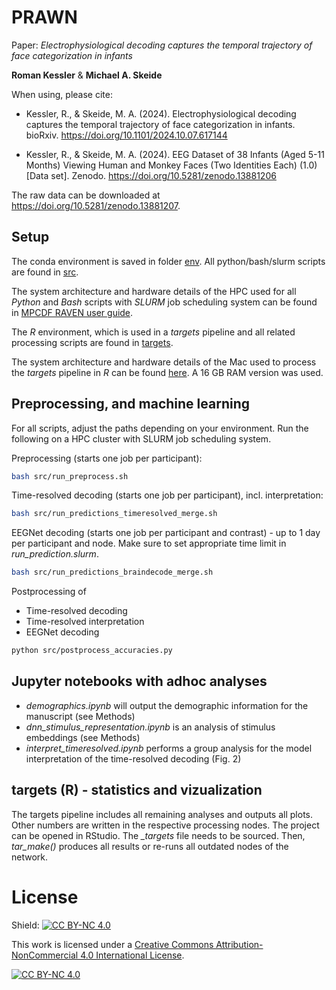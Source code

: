 # PRAWN

Paper: *Electrophysiological decoding captures the temporal trajectory of face categorization in infants*

**Roman Kessler** & **Michael A. Skeide**


When using, please cite:

- Kessler, R., & Skeide, M. A. (2024). Electrophysiological decoding captures the temporal trajectory of face categorization in infants. bioRxiv. https://doi.org/10.1101/2024.10.07.617144
  
- Kessler, R., & Skeide, M. A. (2024). EEG Dataset of 38 Infants (Aged 5-11 Months) Viewing Human and Monkey Faces (Two Identities Each) (1.0) [Data set]. Zenodo. https://doi.org/10.5281/zenodo.13881206


The raw data can be downloaded at https://doi.org/10.5281/zenodo.13881207.


## Setup

The conda environment is saved in folder [env](/env). All python/bash/slurm scripts are found in [src](/src).

The system architecture and hardware details of the HPC used for all *Python* and *Bash* scripts  with *SLURM* job scheduling system can be found in [MPCDF RAVEN user guide](https://docs.mpcdf.mpg.de/doc/computing/raven-details.html).

The *R* environment, which is used in a *targets* pipeline and all related processing scripts are found in [targets](/targets).

The system architecture and hardware details of the Mac used to process the *targets* pipeline in *R* can be found [here](https://support.apple.com/en-us/111893). A 16 GB RAM version was used.




## Preprocessing, and machine learning

For all scripts, adjust the paths depending on your environment.
Run the following on a HPC cluster with SLURM job scheduling system.

Preprocessing (starts one job per participant):

```bash
bash src/run_preprocess.sh
```

Time-resolved decoding (starts one job per participant), incl. interpretation:

```bash
bash src/run_predictions_timeresolved_merge.sh
```

EEGNet decoding (starts one job per participant and contrast) - up to 1 day per participant and node. Make sure to set appropriate time limit in *run_prediction.slurm*.

```bash
bash src/run_predictions_braindecode_merge.sh
```

Postprocessing of 
- Time-resolved decoding
- Time-resolved interpretation
- EEGNet decoding

```bash
python src/postprocess_accuracies.py
```

## Jupyter notebooks with adhoc analyses

- *demographics.ipynb* will output the demographic information for the manuscript (see Methods)
- *dnn_stimulus_representation.ipynb* is an analysis of stimulus embeddings (see Methods)
- *interpret_timeresolved.ipynb* performs a group analysis for the model interpretation of the time-resolved decoding (Fig. 2) 

## targets (R) - statistics and vizualization

The targets pipeline includes all remaining analyses and outputs all plots. Other numbers are written in the respective processing nodes. The project can be opened in RStudio. The *_targets* file needs to be sourced. Then, *tar_make()* produces all results or re-runs all outdated nodes of the network.


# License

Shield: [![CC BY-NC 4.0][cc-by-nc-shield]][cc-by-nc]

This work is licensed under a
[Creative Commons Attribution-NonCommercial 4.0 International License][cc-by-nc].

[![CC BY-NC 4.0][cc-by-nc-image]][cc-by-nc]

[cc-by-nc]: https://creativecommons.org/licenses/by-nc/4.0/
[cc-by-nc-image]: https://licensebuttons.net/l/by-nc/4.0/88x31.png
[cc-by-nc-shield]: https://img.shields.io/badge/License-CC%20BY--NC%204.0-lightgrey.svg
